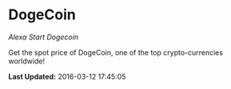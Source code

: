 # DogeCoin
*Alexa Start Dogecoin*

Get the spot price of DogeCoin, one of the top crypto-currencies worldwide!

**Last Updated:** 2016-03-12 17:45:05